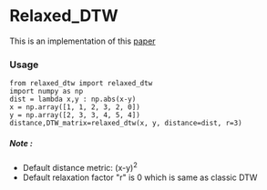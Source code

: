 # Relaxed_DTW

This is an implementation of this [paper](http://www-bcf.usc.edu/~liu32/milets16/paper/MiLeTS_2016_paper_7.pdf)

### Usage

```
from relaxed_dtw import relaxed_dtw
import numpy as np
dist = lambda x,y : np.abs(x-y)
x = np.array([1, 1, 2, 3, 2, 0])
y = np.array([2, 3, 3, 4, 5, 4])
distance,DTW_matrix=relaxed_dtw(x, y, distance=dist, r=3)

```
##### Note :

* Default distance metric: (x-y)<sup>2</sup>
* Default relaxation factor "r" is 0 which is same as classic DTW




